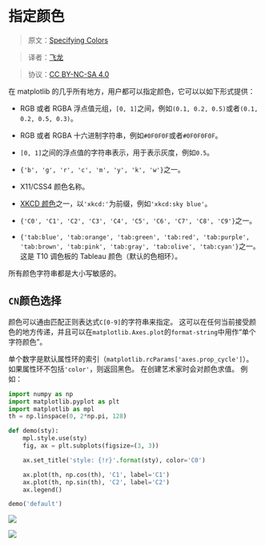 # 指定颜色

> 原文：[Specifying Colors](http://matplotlib.org/users/colors.html)

> 译者：[飞龙](https://github.com/)

> 协议：[CC BY-NC-SA 4.0](http://creativecommons.org/licenses/by-nc-sa/4.0/)

在 matplotlib 的几乎所有地方，用户都可以指定颜色，它可以以如下形式提供：

+   RGB 或者 RGBA 浮点值元组，`[0, 1]`之间，例如`(0.1, 0.2, 0.5)`或者`(0.1, 0.2, 0.5, 0.3)`。

+   RGB 或者 RGBA 十六进制字符串，例如`#0F0F0F`或者`#0F0F0F0F`。

+   `[0, 1]`之间的浮点值的字符串表示，用于表示灰度，例如`0.5`。

+   `{'b', 'g', 'r', 'c', 'm', 'y', 'k', 'w'}`之一。

+   X11/CSS4 颜色名称。

+   [XKCD 颜色](https://xkcd.com/color/rgb/)之一，以`'xkcd:'`为前缀，例如`'xkcd:sky blue'`。

+   `{'C0', 'C1', 'C2', 'C3', 'C4', 'C5', 'C6', 'C7', 'C8', 'C9'}`之一。

+   `{'tab:blue', 'tab:orange', 'tab:green', 'tab:red', 'tab:purple', 'tab:brown', 'tab:pink', 'tab:gray', 'tab:olive', 'tab:cyan'}`之一。这是 T10 调色板的 Tableau 颜色（默认的色相环）。

所有颜色字符串都是大小写敏感的。

## `CN`颜色选择

颜色可以通由匹配正则表达式`C[0-9]`的字符串来指定。 这可以在任何当前接受颜色的地方传递，并且可以在`matplotlib.Axes.plot`的`format-string`中用作“单个字符颜色”。

单个数字是默认属性环的索引（`matplotlib.rcParams['axes.prop_cycle']`）。 如果属性环不包括`'color'`，则返回黑色。 在创建艺术家时会对颜色求值。 例如：

```py
import numpy as np
import matplotlib.pyplot as plt
import matplotlib as mpl
th = np.linspace(0, 2*np.pi, 128)

def demo(sty):
    mpl.style.use(sty)
    fig, ax = plt.subplots(figsize=(3, 3))

    ax.set_title('style: {!r}'.format(sty), color='C0')

    ax.plot(th, np.cos(th), 'C1', label='C1')
    ax.plot(th, np.sin(th), 'C2', label='C2')
    ax.legend()

demo('default')
```

![](http://matplotlib.org/_images/colors-1_00.png)

![](http://matplotlib.org/_images/colors-1_01.png)
